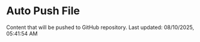 # Auto Push File

Content that will be pushed to GitHub repository.
Last updated: 08/10/2025, 05:41:54 AM